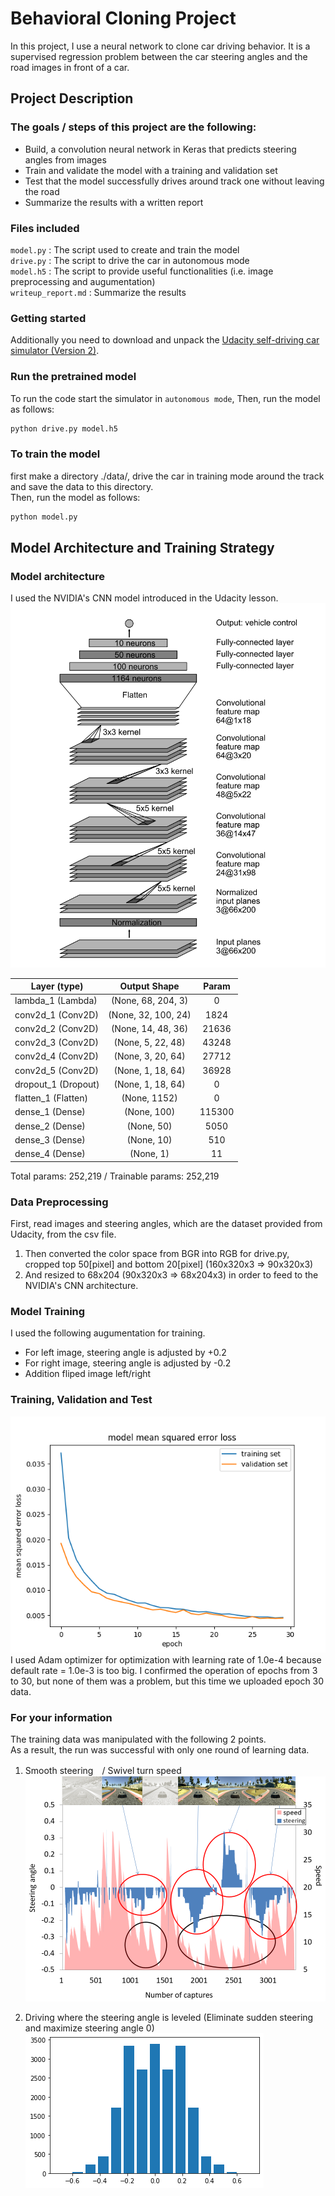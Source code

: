# Behavioral Cloning Project

In this project, I use a neural network to clone car driving behavior. It is a supervised regression problem between the car steering angles and the road images in front of a car.  
## Project Description
### The goals / steps of this project are the following:
- Build, a convolution neural network in Keras that predicts steering angles from images
- Train and validate the model with a training and validation set
- Test that the model successfully drives around track one without leaving the road
- Summarize the results with a written report  
### Files included
`model.py` : The script used to create and train the model  
`drive.py` : The script to drive the car in autonomous mode  
`model.h5` : The script to provide useful functionalities (i.e. image preprocessing and augumentation)  
`writeup_report.md` : Summarize the results   
### Getting started
Additionally you need to download and unpack the [Udacity self-driving car simulator (Version 2)](https://github.com/udacity/self-driving-car-sim).    
### Run the pretrained model
To run the code start the simulator in `autonomous mode`, Then, run the model as follows:  
```sh
python drive.py model.h5
```

### To train the model
first make a directory ./data/, drive the car in training mode around the track and save the data to this directory.   
Then, run the model as follows:
```sh
python model.py
```
## Model Architecture and Training Strategy
### Model architecture
I used the NVIDIA's CNN model introduced in the Udacity lesson.   
 <img src="./examples/nvidia_cnn.png">  
 
|Layer (type)          |       Output Shape         |     Param     |  
|----------------------|:--------------------------:|:-------------:|  
|lambda_1 (Lambda)     |       (None, 68, 204, 3)   |     0         |  
|conv2d_1 (Conv2D)     |       (None, 32, 100, 24)  |     1824      |
|conv2d_2 (Conv2D)     |       (None, 14, 48, 36)   |     21636     | 
|conv2d_3 (Conv2D)     |       (None, 5, 22, 48)    |     43248     |
|conv2d_4 (Conv2D)     |       (None, 3, 20, 64)    |     27712     |
|conv2d_5 (Conv2D)     |       (None, 1, 18, 64)    |     36928     |
|dropout_1 (Dropout)   |       (None, 1, 18, 64)    |     0         |
|flatten_1 (Flatten)   |       (None, 1152)         |     0         |
|dense_1 (Dense)       |       (None, 100)          |     115300    |    
|dense_2 (Dense)       |       (None, 50)           |     5050      |   
|dense_3 (Dense)       |       (None, 10)           |     510       |
|dense_4 (Dense)       |       (None, 1)            |     11        | 

Total params: 252,219 / Trainable params: 252,219

### Data Preprocessing  
First, read images and steering angles, which are the dataset provided from Udacity, from the csv file.  
1. Then converted the color space from BGR into RGB for drive.py, cropped top 50[pixel] and bottom 20[pixel] (160x320x3 => 90x320x3)
2. And resized to 68x204 (90x320x3 => 68x204x3) in order to feed to the NVIDIA's CNN architecture.

### Model Training
I used the following augumentation for training.
- For left image, steering angle is adjusted by +0.2
- For right image, steering angle is adjusted by -0.2
- Addition fliped image left/right

### Training, Validation and Test
<img src="./examples/run5_e30.png"><br/>
I used Adam optimizer for optimization with learning rate of 1.0e-4 because default rate = 1.0e-3 is too big.
I confirmed the operation of epochs from 3 to 30, but none of them was a problem, but this time we uploaded epoch 30 data.

### For your information
The training data was manipulated with the following 2 points.  
As a result, the run was successful with only one round of learning data.  

1. Smooth steering　/ Swivel turn speed
<img src="./examples/curve.png"><br/>

2. Driving where the steering angle is leveled
(Eliminate sudden steering and maximize steering angle 0)
<img src="./examples/clone_hist.png"><br/>



